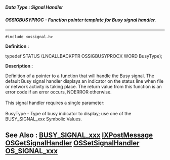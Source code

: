 ##### Data Type : Signal Handler
##### OSSIGBUSYPROC - Function pointer template for Busy signal handler.
---
```
#include <ossignal.h>
```

**Definition :**

typedef STATUS (LNCALLBACKPTR OSSIGBUSYPROC)(
   WORD BusyType);

**Description :**

Definition of a pointer to a function that will handle the Busy signal.  The default Busy signal handler displays an indicator on the status line when file or network activity is taking place.  The return value from this function is an error code if an error occurs, NOERROR otherwise.<br>
<br>
This signal handler requires a single parameter:<br>
<br>
    BusyType - Type of busy indicator to display;  use one of the BUSY_SIGNAL_xxx Symbolic Values.


**See Also :**
[BUSY_SIGNAL_xxx](/domino-c-api-docs/reference/Symb/BUSY_SIGNAL_xxx)
[IXPostMessage](/domino-c-api-docs/reference/Func/IXPostMessage)
[OSGetSignalHandler](/domino-c-api-docs/reference/Func/OSGetSignalHandler)
[OSSetSignalHandler](/domino-c-api-docs/reference/Func/OSSetSignalHandler)
[OS_SIGNAL_xxx](/domino-c-api-docs/reference/Symb/OS_SIGNAL_xxx)
---

